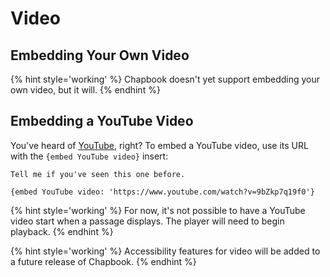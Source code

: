 # Video

## Embedding Your Own Video

{% hint style='working' %}
Chapbook doesn't yet support embedding your own video, but it will.
{% endhint %}

## Embedding a YouTube Video

You've heard of [YouTube][youtube], right? To embed a YouTube video, use its URL with the `{embed YouTube video}` insert:

```
Tell me if you've seen this one before.

{embed YouTube video: 'https://www.youtube.com/watch?v=9bZkp7q19f0'}
```

{% hint style='working' %}
For now, it's not possible to have a YouTube video start when a passage displays. The player will need to begin playback.
{% endhint %}

{% hint style='working' %}
Accessibility features for video will be added to a future release of Chapbook.
{% endhint %}

[youtube]: https://youtube.com